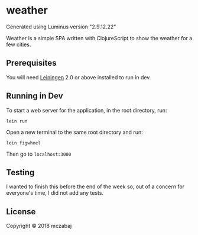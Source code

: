 # weather

Generated using Luminus version "2.9.12.22"

Weather is a simple SPA written with ClojureScript to show the weather for a few cities.

## Prerequisites

You will need [Leiningen][1] 2.0 or above installed to run in dev.

[1]: https://github.com/technomancy/leiningen

## Running in Dev

To start a web server for the application, in the root directory, run:

    lein run

Open a new terminal to the same root directory and run:

    lein figwheel

Then go to `localhost:3000`

## Testing

I wanted to finish this before the end of the week so, out of a concern for everyone's time, I did not add any tests.

## License

Copyright © 2018 mczabaj
